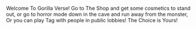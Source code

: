 Welcome To Gorilla Verse! Go to The Shop and get some cosmetics to stand out, or go to horror mode down in the cave and run away from the monster, Or you can play Tag with people in public lobbies! The Choice is Yours!
